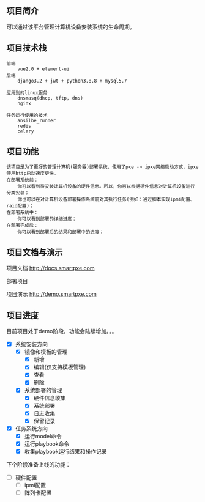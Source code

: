 ## 项目简介

可以通过该平台管理计算机设备安装系统的生命周期。

## 项目技术栈

```
前端
	vue2.0 + element-ui
后端
	django3.2 + jwt + python3.8.8 + mysql5.7
	
应用到的linux服务
	dnsmasq(dhcp, tftp, dns)
	nginx

任务运行使用的技术
    ansilbe_runner
    redis
    celery
```

## 项目功能

```
该项目是为了更好的管理计算机(服务器)部署系统，使用了pxe -> ipxe网络启动方式，ipxe使用http启动速度更快。
在部署系统前：
	你可以看到待安装计算机设备的硬件信息。所以，你可以根据硬件信息对计算机设备进行分类安装；
	你也可以在对计算机设备部署操作系统前对其执行任务(例如：通过脚本实现ipmi配置、raid配置)；
在部署系统中：
	你可以看到部署的详细进度；
在部署完成后：
	你可以看到部署后的结果和部署中的进度；
```

## 项目文档与演示

项目文档 http://docs.smartpxe.com

部署项目 

项目演示 http://demo.smartpxe.com

## 项目进度

目前项目处于demo阶段，功能会陆续增加。。。

- [x] 系统安装方向
  - [x] 镜像和模板的管理
    - [x] 新增
    - [x] 编辑(仅支持模板管理)
    - [x] 查看
    - [x] 删除
  - [x] 系统部署的管理
    - [x] 硬件信息收集
    - [x] 系统部署
    - [x] 日志收集
    - [x] 保留记录
- [x] 任务系统方向
  - [x] 运行model命令
  - [x] 运行playbook命令
  - [x] 收集playbook运行结果和操作记录

下个阶段准备上线的功能：
- [ ] 硬件配置
  - [ ] ipmi配置
  - [ ] 阵列卡配置
